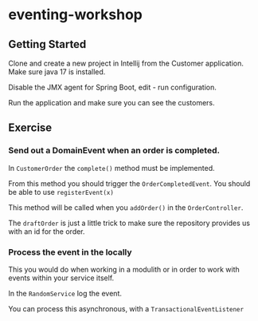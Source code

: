 # eventing-workshop

## Getting Started
Clone and create a new project in Intellij from the Customer application.
Make sure java 17 is installed.

Disable the JMX agent for Spring Boot, edit - run configuration.

Run the application and make sure you can see the customers.

## Exercise

### Send out a DomainEvent when an order is completed.

In `CustomerOrder` the `complete()` method must be implemented.

From this method you should trigger the `OrderCompletedEvent`.
You should be able to use `registerEvent(x)`

This method will be called when you `addOrder()` in the `OrderController`.

The `draftOrder` is just a little trick to make sure the repository provides us with an id for the order.

### Process the event in the locally

This you would do when working in a modulith or in order to work with events within your service itself.

In the `RandomService` log the event.

You can process this asynchronous, with a `TransactionalEventListener`

